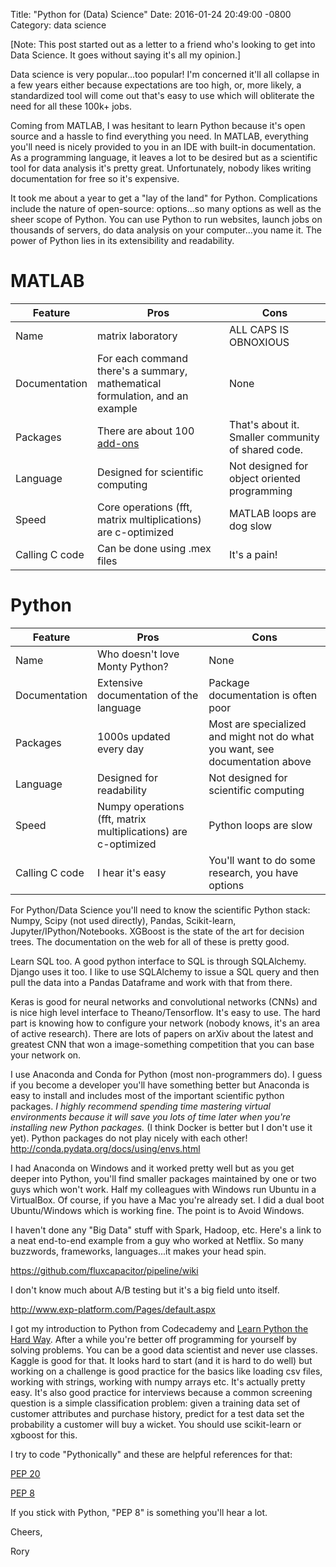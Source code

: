 Title:  "Python for (Data) Science"
Date:   2016-01-24 20:49:00 -0800
Category: data science

[Note: This post started out as a letter to a friend who's looking to get into Data Science.
It goes without saying it's all my opinion.]

Data science is very popular...too popular! I'm concerned it'll all collapse in a few years either because expectations are too high, or, more likely, a standardized tool will come out that's easy to use which will obliterate the need for all these 100k+ jobs.

Coming from MATLAB, I was hesitant to learn Python because it's open source and a hassle to find everything you need. In MATLAB, everything you'll need is nicely provided to you in an IDE with built-in documentation.
As a programming language, it leaves a lot to be desired but as a scientific tool for data analysis it's pretty great.
Unfortunately, nobody likes writing documentation for free so it's expensive.

It took me about a year to get a "lay of the land" for Python. Complications include the nature of open-source: options...so many options as well as the sheer scope of Python.
You can use Python to run websites, launch jobs on thousands of servers,
do data analysis on your computer...you name it.
The power of Python lies in its extensibility and readability.

# MATLAB

| Feature | Pros | Cons |
|---------|------|------|
| Name    | matrix laboratory | ALL CAPS IS OBNOXIOUS |
| Documentation | For each command there's a summary, mathematical formulation, and an example | None  |
| Packages | There are about 100 [add-ons](http://www.mathworks.com/products/)  | That's about it. Smaller community of shared code. |
| Language | Designed for scientific computing | Not designed for object oriented programming |
| Speed    | Core operations (fft, matrix multiplications) are c-optimized | MATLAB loops are dog slow |
| Calling C code  | Can be done using .mex files | It's a pain! |

# Python

| Feature | Pros | Cons |
|---------|------|------|
| Name     | Who doesn't love Monty Python?   | None     |
| Documentation | Extensive documentation of the language | Package documentation is often poor  |
| Packages | 1000s updated every day   | Most are specialized and might not do what you want, see documentation above |
| Language | Designed for readability | Not designed for scientific computing |
| Speed    | Numpy operations (fft, matrix multiplications) are c-optimized | Python loops are slow |
| Calling C code  | I hear it's easy | You'll want to do some research, you have options |


For Python/Data Science you'll need to know the scientific Python stack: Numpy, Scipy (not used directly), Pandas, Scikit-learn, Jupyter/IPython/Notebooks.
XGBoost is the state of the art for decision trees. The documentation on the web for all of these is pretty good.

Learn SQL too. A good python interface to SQL is through SQLAlchemy. Django uses it too.
I like to use SQLAlchemy to issue a SQL query and then pull the data into a Pandas Dataframe and work with that from there.

Keras is good for neural networks and convolutional networks (CNNs) and is nice high level interface to Theano/Tensorflow.
It's easy to use. The hard part is knowing how to configure your network (nobody knows, it's an area of active research). There are lots of papers on arXiv about the latest and greatest CNN that won a image-something competition that you can base your network on.

I use Anaconda and Conda for Python (most non-programmers do). I guess if you become a developer you'll have something better but Anaconda is easy to install and includes most of the important scientific python packages. *I highly recommend spending time mastering virtual environments because it will save you lots of time later when you're installing new Python packages.* (I think Docker is better but I don't use it yet). Python packages do not play nicely with each other!
http://conda.pydata.org/docs/using/envs.html

I had Anaconda on Windows and it worked pretty well but as you get deeper into Python, you'll find smaller packages maintained by one or two guys which won't work. Half my colleagues with Windows run Ubuntu in a VirtualBox. Of course, if you have a Mac you're already set. I did a dual boot Ubuntu/Windows which is working fine. The point is to Avoid Windows.

I haven't done any "Big Data" stuff with Spark, Hadoop, etc. Here's a link to a neat end-to-end example from a guy who worked at Netflix. So many buzzwords, frameworks, languages...it makes your head spin.

https://github.com/fluxcapacitor/pipeline/wiki

I don't know much about A/B testing but it's a big field unto itself.

http://www.exp-platform.com/Pages/default.aspx

I got my introduction to Python from Codecademy and [Learn Python the Hard Way](http://learnpythonthehardway.org/).
After a while you're better off programming for yourself by solving problems. You can be a good data scientist and never use classes.
Kaggle is good for that. It looks hard to start (and it is hard to do well) but working on a challenge is good practice for the basics like loading csv files, working with strings, working with numpy arrays etc.
It's actually pretty easy. It's also good practice for interviews because a common screening question is a simple classification problem: given a training data set of customer attributes and purchase history, predict for a test data set the probability a customer will buy a wicket. You should use scikit-learn or xgboost for this.



I try to code "Pythonically" and these are helpful references for that:

[PEP 20](https://www.python.org/dev/peps/pep-0020/)

[PEP 8](http://legacy.python.org/dev/peps/pep-0008/)

If you stick with Python, "PEP 8" is something you'll hear a lot.

Cheers,

Rory
